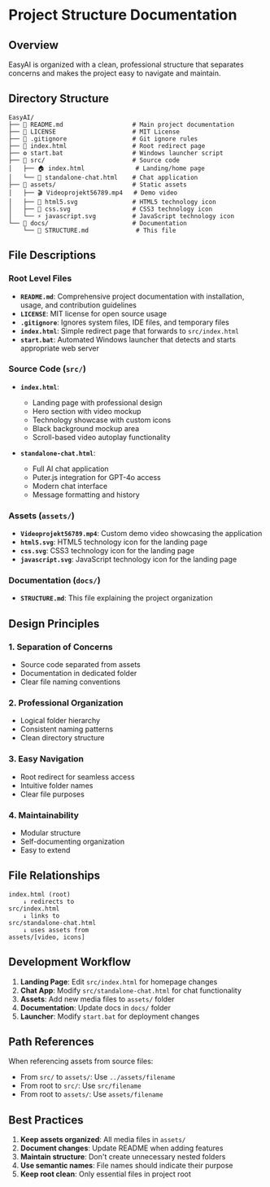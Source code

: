 # Project Structure Documentation

## Overview

EasyAI is organized with a clean, professional structure that separates concerns and makes the project easy to navigate and maintain.

## Directory Structure

```
EasyAI/
├── 📄 README.md                   # Main project documentation
├── 📄 LICENSE                     # MIT License
├── 📄 .gitignore                  # Git ignore rules
├── 📄 index.html                  # Root redirect page
├── ⚙️ start.bat                   # Windows launcher script
├── 📁 src/                        # Source code
│   ├── 🏠 index.html              # Landing/home page
│   └── 💬 standalone-chat.html    # Chat application
├── 📁 assets/                     # Static assets
│   ├── 🎬 Videoprojekt56789.mp4   # Demo video
│   ├── 🔧 html5.svg               # HTML5 technology icon
│   ├── 🎨 css.svg                 # CSS3 technology icon
│   └── ⚡ javascript.svg          # JavaScript technology icon
└── 📁 docs/                       # Documentation
    └── 📖 STRUCTURE.md             # This file
```

## File Descriptions

### Root Level Files

- **`README.md`**: Comprehensive project documentation with installation, usage, and contribution guidelines
- **`LICENSE`**: MIT license for open source usage
- **`.gitignore`**: Ignores system files, IDE files, and temporary files
- **`index.html`**: Simple redirect page that forwards to `src/index.html`
- **`start.bat`**: Automated Windows launcher that detects and starts appropriate web server

### Source Code (`src/`)

- **`index.html`**: 
  - Landing page with professional design
  - Hero section with video mockup
  - Technology showcase with custom icons
  - Black background mockup area
  - Scroll-based video autoplay functionality

- **`standalone-chat.html`**: 
  - Full AI chat application
  - Puter.js integration for GPT-4o access
  - Modern chat interface
  - Message formatting and history

### Assets (`assets/`)

- **`Videoprojekt56789.mp4`**: Custom demo video showcasing the application
- **`html5.svg`**: HTML5 technology icon for the landing page
- **`css.svg`**: CSS3 technology icon for the landing page  
- **`javascript.svg`**: JavaScript technology icon for the landing page

### Documentation (`docs/`)

- **`STRUCTURE.md`**: This file explaining the project organization

## Design Principles

### 1. **Separation of Concerns**
- Source code separated from assets
- Documentation in dedicated folder
- Clear file naming conventions

### 2. **Professional Organization**
- Logical folder hierarchy
- Consistent naming patterns
- Clean directory structure

### 3. **Easy Navigation**
- Root redirect for seamless access
- Intuitive folder names
- Clear file purposes

### 4. **Maintainability**
- Modular structure
- Self-documenting organization
- Easy to extend

## File Relationships

```
index.html (root)
    ↓ redirects to
src/index.html
    ↓ links to
src/standalone-chat.html
    ↓ uses assets from
assets/[video, icons]
```

## Development Workflow

1. **Landing Page**: Edit `src/index.html` for homepage changes
2. **Chat App**: Modify `src/standalone-chat.html` for chat functionality
3. **Assets**: Add new media files to `assets/` folder
4. **Documentation**: Update docs in `docs/` folder
5. **Launcher**: Modify `start.bat` for deployment changes

## Path References

When referencing assets from source files:
- From `src/` to `assets/`: Use `../assets/filename`
- From root to `src/`: Use `src/filename`
- From root to `assets/`: Use `assets/filename`

## Best Practices

1. **Keep assets organized**: All media files in `assets/`
2. **Document changes**: Update README when adding features
3. **Maintain structure**: Don't create unnecessary nested folders
4. **Use semantic names**: File names should indicate their purpose
5. **Keep root clean**: Only essential files in project root 